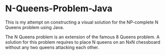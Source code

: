 # N-Queens-Problem-Java
This is my attempt on constructing a visual solution for the NP-complete N Queens problem using Java.

The N Queens problem is an extension of the famous 8 Queens problem. A solution for this problem requires to place N queens on an NxN chessboard without any two queens attacking each other. 
